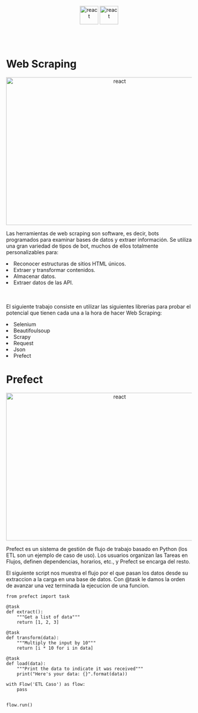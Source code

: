 <p align="center">
<img src="https://upload.wikimedia.org/wikipedia/commons/thumb/c/c3/Python-logo-notext.svg/200px-Python-logo-notext.svg.png" alt="react" width="50" height="50" />
<img src="https://upload.wikimedia.org/wikipedia/commons/d/d5/Selenium_Logo.png" alt="react" width="50" height="50" />
</p>

<br>
</br>


# Web Scraping



<p align="center">
<img src="https://learningactors.com/wp-content/uploads/2021/01/cheerio-a-simple-tool.png" alt="react" width="600" height="400" />
</p>



Las herramientas de web scraping son software, es decir, bots programados para examinar bases de datos y extraer información. Se utiliza una gran variedad de tipos de bot, muchos de ellos totalmente personalizables para:


<ui>
<li>
Reconocer estructuras de sitios HTML únicos.
</li>
<li>
Extraer y transformar contenidos.
</li>
<li>
Almacenar datos.
</li>
<li>
Extraer datos de las API.
</li>

</ui>

<br>
</br>

El siguiente trabajo consiste en utilizar las siguientes librerias para probar el potencial que tienen cada una a la hora de hacer Web Scraping:

<ui>
<li>
Selenium
</li>
<li>
Beautifoulsoup
</li>
<li>
Scrapy
</li>
<li>
Request
</li>
<li>
Json
</li>
<li>
Prefect
</li>

</ui>


# Prefect
<p align="center">
<img src="https://miro.medium.com/max/1080/1*cZJP7K9tvqci40jRMzTmZQ.jpeg" alt="react" width="600" height="400" />
</p>

Prefect es un sistema de gestión de flujo de trabajo basado en Python (los ETL son un ejemplo de caso de uso). Los usuarios organizan las Tareas en Flujos, definen dependencias, horarios, etc., y Prefect se encarga del resto.

El siguiente script nos muestra el flujo por el que pasan los datos desde su extraccion a la carga en una base de datos. Con @task le damos la orden de avanzar una vez terminada la ejecucion de una funcion.

```
from prefect import task

@task
def extract():
    """Get a list of data"""
    return [1, 2, 3]

@task
def transform(data):
    """Multiply the input by 10"""
    return [i * 10 for i in data]

@task
def load(data):
    """Print the data to indicate it was received"""
    print("Here's your data: {}".format(data))

with Flow('ETL Caso') as flow:
    pass


flow.run()

```